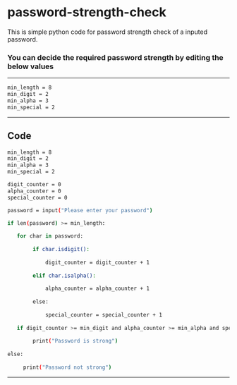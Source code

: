 # password-strength-check

This is simple python code for password strength check of a inputed password. 

### You can decide the required password strength by editing the below values
---
```sh
min_length = 8
min_digit = 2
min_alpha = 3
min_special = 2
```
---
Code
---
```sh
min_length = 8
min_digit = 2
min_alpha = 3
min_special = 2

digit_counter = 0
alpha_counter = 0
special_counter = 0

password = input("Please enter your password")

if len(password) >= min_length:
    
   for char in password:
        
        if char.isdigit():
            
            digit_counter = digit_counter + 1
        
        elif char.isalpha():
            
            alpha_counter = alpha_counter + 1
            
        else: 
        
            special_counter = special_counter + 1
            
   if digit_counter >= min_digit and alpha_counter >= min_alpha and special_counter >= min_special:
        
        print("Password is strong")
        
else:
     
     print("Password not strong")  
```
---
